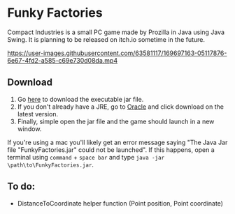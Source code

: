 # Funky Factories

Compact Industries is a small PC game made by Prozilla in Java using Java Swing. It is planning to be released on itch.io sometime in the future.

https://user-images.githubusercontent.com/63581117/169697163-05117876-6e67-4fd2-a585-c69e730d08da.mp4

## Download

1. Go [here](https://github.com/Prozilla/Funky-Factories/blob/main/build/FunkyFactories.jar) to download the executable jar file.
2. If you don't already have a JRE, go to [Oracle](https://www.oracle.com/java/technologies/downloads/) and click download on the latest version.
3. Finally, simple open the jar file and the game should launch in a new window.

If you're using a mac you'll likely get an error message saying "The Java Jar file "FunkyFactories.jar" could not be launched". If this happens, open a terminal using `command` + `space bar` and type `java -jar \path\to\FunkyFactories.jar`.

## To do:

- DistanceToCoordinate helper function (Point position, Point coordinate)
